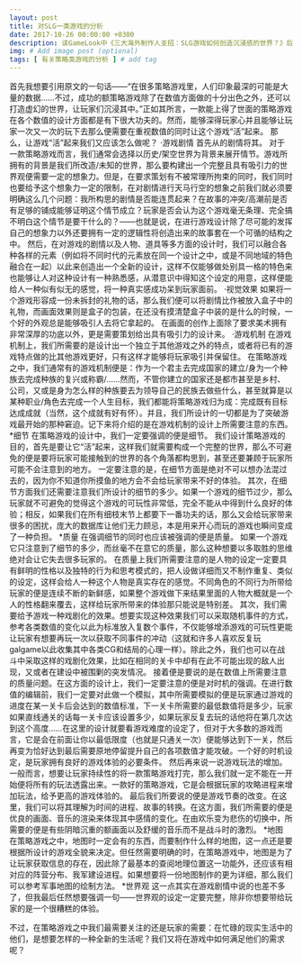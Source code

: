 ```yaml
---
layout: post
title: 对SLG一类游戏的分析
date: 2017-10-26 00:00:00 +0300
description: 读GameLook中《三大海外制作人支招：SLG游戏如何创造沉浸感的世界？》后，参照着此文以及其他资料自己尝试着写的分析 # Add post description (optional)
img: # Add image post (optional)
tags: [ 有关策略类游戏的分析 ] # add tag
---
```


首先我想要引用原文的一句话——“在很多策略游戏里，人们印象最深的可能是大量的数据……不过，成功的额策略游戏除了在数值方面做的十分出色之外，还可以打造虚幻的世界，让玩家们沉浸其中。”正如其所言，一款能上得了世面的策略游戏在各个数值的设计方面都是有下很大功夫的。然而，能够深得玩家心并且能够让玩家一次又一次的玩下去那么便需要在重视数值的同时让这个游戏“活”起来。
那么，让游戏“活”起来我们又应该怎么做呢？
·游戏剧情
首先从的剧情将其。
对于一款策略游戏而言，我们通常会选择以历史/架空世界为背景来展开情节。游戏所拥有的背景是我们所改造/未知的世界，那么要构建出一个完整且具有吸引力的世界观便需要一定的想象力。但是，在要求策划有不被常理所拘束的同时，我们同时也要给予这个想象力一定的限制，在对剧情进行天马行空的想象之前我们就必须要明确这么几个问题：我所构思的剧情是否能连贯起来？在故事的冲突/高潮前是否有足够的铺成能够证明这个情节成立？玩家是否会认为这个游戏毫无条理、完全搞不明白这个情节是要干什么的？——也就是说，在进行游戏设计除了尽可能的发挥自己的想象力以外还要拥有一定的逻辑性将创造出来的故事套在一个可循的结构之中。
然后，在对游戏的剧情以及人物、道具等多方面的设计时，我们可以融合各种各样的元素（例如将不同时代的元素放在同一个设计之中，或是不同地域的特色融合在一起）以此来创造出一个全新的设计，这样不仅能够做处别具一格的特色来也能够让人对这种设计有一种熟悉感，从潜意识中得知这个设定的用意，这样便能给人一种似有似无的感觉，将一种真实感成功呆到玩家面前。
·视觉效果
如果将一个游戏形容成一份未拆封的礼物的话，那么我们便可以将剧情比作被放入盒子中的礼物，而画面效果则是盒子的包装，在还没有摸清楚盒子中装的是什么的时候，一个好的外观总是能够吸引人去将它拿起的。
在画面的创作上面除了要求美术拥有非常深厚的功底以外，更是需要策划给出具有吸引力的设计来。
·游戏机制
在游戏机制上，我们所需要的是设计出一个独立于其他游戏之外的特点，或者将已有的游戏特点做的比其他游戏更好，只有这样才能够将玩家吸引并保留住。
在策略游戏之中，我们通常有的游戏机制便是：作为一个君主去完成国家的建立/身为一个种族去完成种族的复兴或称霸/……然而，不管你建立的国家还是都市甚至是乡村、公司，又或是身为怎么样的种族要去为领导自己的民族去做些什么，甚至就算是以某种职业/角色去完成一个人生目标，我们都能将策略游戏归为成：完成既有目标达成成就（当然，这个成就有好有怀）。并且，我们所设计的一切都是为了突破游戏最开始的那种窘迫。记下来将介绍的是在游戏机制的设计上所需要注意的东西。
*细节
在策略游戏的设计中，我们一定要强调的便是细节。
我们设计策略游戏的目的，首先是要让它“活”起来，这样我们就需要构成一个完整的世界，那么不可避免的便是要将玩家可能接触到的世界的各个角落都构思到，甚至还要兼顾于玩家所可能不会注意到的地方。
一定要注意的是，在细节方面是绝对不可以想办法混过去的，因为你不知道你所摸鱼的地方会不会给玩家带来不好的体验。
其次，在细节方面我们还需要注意我们所设计的细节的多少。如果一个游戏的细节过少，那么玩家就不可避免的觉得这个游戏的可玩性非常低，完全不能从中得到什么良好的体验；相反，如果我们在所有细枝末节上都要下一番功夫的话，那么又会给玩家带来很多的困扰，庞大的数据库让他们无力顾忌，本是用来开心而玩的游戏也瞬间变成了一种负担。
*质量
在强调细节的同时也应该被强调的便是质量。
如果一个游戏它只注意到了细节的多少，而丝毫不在意它的质量，那么这种想要以多取胜的思维绝对会让它失去很多玩家的。
在质量上我们所需要注意的是人物的设定一定要具有鲜明的性格以及独特的行为和思考模式的，把人设做详细而又不制作重复、类似的设定，这样会给人一种这个人物是真实存在的感觉。不同角色的不同行为所带给玩家的便是连续不断的新鲜感，如果整个游戏做下来结果里面的人物大概就是一个人的性格翻来覆去，这样给玩家所带来的体验那只能说是特别差。
其次，我们需要给予游戏一种戏剧化的效果。想要实现这种效果我们可以采取随机事件的方式，参考各类数值的变化以此为标准放入复数个事件，不仅能够增添游戏的可玩性更能让玩家有想要再玩一次以获取不同事件的冲动（这就和许多人喜欢反复玩galgame以此收集其中各类CG和结局的心理一样）。除此之外，我们也可以在战斗中采取这样的戏剧化效果，比如在相同的关卡中却有在此不可能出现的敌人出现，又或者在建设中被围剿的突发情况。
接着便是要说的是在数值上所需要注意的质量问题。在这方面的设计上，我们一定要注意的便是对时机的强调。在进行数值的编辑前，我们一定要对此做一个模拟，其中所需要模拟的便是玩家通过游戏的进度在某一关卡后会达到的数值标准，下一关卡所需要的最低数值将是多少，玩家如果直线通关的话每一关卡应该设置多少，如果玩家反复去玩的话他将在第几次达到这个高度……在这里的设计就要看游戏难度的设定了，但对于大多数的游戏而言，它是会在前面让你以最低限度（也就是只通关一次）便能够达到下一关，然后再变为恰好达到最后需要原地停留提升自己的各项数值才能攻破。一个好的时机设定，是玩家拥有良好的游戏体验的必要条件。
然后再来说一说游戏玩法的增加。一般而言，想要让玩家持续性的将一款策略游戏打完，那么我们就一定不能在一开始便将所有的玩法透露出来。一款好的策略游戏，它是会根据玩家的攻略进程来增加玩法，给予更高的游戏体验的。
最后我们所要说的便是游戏节奏的改变。在这里，我们可以将其理解为时间的进程、故事的转换。在这方面，我们所需要的便是优良的画面、音乐的渲染来体现其中感情的变化。在由欢乐变为悲伤的切换中，所需要的便是有些阴暗沉重的额画面以及舒缓的音乐而不是战斗时的激烈。
*地图
在策略游戏之中，地图时一定会有的东西，而要制作什么样的地图，这一点还是要根据所设计的游戏全貌来决定。但任然需要明确的时，在策略游戏中，地图是为了让玩家获取信息的存在，因此除了最基本的查阅地理位置这一功能外，还应该有相对应的阵营分布、我军建设进程。如果想要将一份地图制作的更为详细，那么我们可以参考军事地图的绘制方法。
*世界观
这一点其实在游戏剧情中说的也差不多了，但我最后任然想要强调一句——世界观的设定一定要完整，除非你想要带给玩家的是一个很糟糕的体验。

不过，在策略游戏之中我们最需要关注的还是玩家的需要：在忙碌的现实生活中的他们，是想要怎样的一种全新的生活呢？我们又将在游戏中如何满足他们的需求呢？